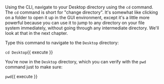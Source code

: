 Using the CLI, navigate to your Desktop directory using the `cd` command.  The `cd` command is short for "change directory". It's somewhat like clicking on a folder to open it up in the GUI environment, except it's a little more powerful because you can use it to jump to any directory on your file system immediately, without going through any intermediate directory. We'll look at that in the next chapter.

Type this command to navigate to the `Desktop` directory:


`cd Desktop`{{ execute }}


You're now in the `Desktop` directory, which you can verify with the `pwd` command just to make sure:

`pwd`{{ execute }}


